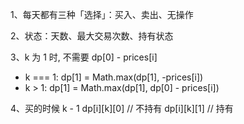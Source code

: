 1、每天都有三种「选择」：买入、卖出、无操作


2、状态：天数、最大交易次数、持有状态


3、k 为 1 时, 不需要 dp[0] - prices[i]
- k === 1: dp[1] = Math.max(dp[1], -prices[i])
- k > 1: dp[1] = Math.max(dp[1], dp[0] - prices[i])


4、买的时候 k - 1
dp[i][k][0] // 不持有
dp[i][k][1] // 持有
